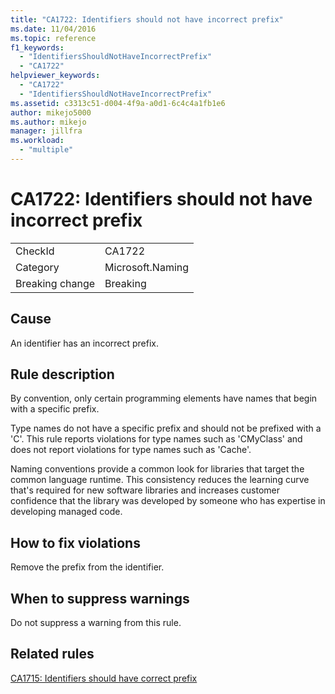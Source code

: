 ```yaml
---
title: "CA1722: Identifiers should not have incorrect prefix"
ms.date: 11/04/2016
ms.topic: reference
f1_keywords:
  - "IdentifiersShouldNotHaveIncorrectPrefix"
  - "CA1722"
helpviewer_keywords:
  - "CA1722"
  - "IdentifiersShouldNotHaveIncorrectPrefix"
ms.assetid: c3313c51-d004-4f9a-a0d1-6c4c4a1fb1e6
author: mikejo5000
ms.author: mikejo
manager: jillfra
ms.workload:
  - "multiple"
---
```

# CA1722: Identifiers should not have incorrect prefix

|||
|-|-|
|CheckId|CA1722|
|Category|Microsoft.Naming|
|Breaking change|Breaking|

## Cause
An identifier has an incorrect prefix.

## Rule description
By convention, only certain programming elements have names that begin with a specific prefix.

Type names do not have a specific prefix and should not be prefixed with a 'C'. This rule reports violations for type names such as 'CMyClass' and does not report violations for type names such as 'Cache'.

Naming conventions provide a common look for libraries that target the common language runtime. This consistency reduces the learning curve that's required for new software libraries and increases customer confidence that the library was developed by someone who has expertise in developing managed code.

## How to fix violations
Remove the prefix from the identifier.

## When to suppress warnings
Do not suppress a warning from this rule.

## Related rules
[CA1715: Identifiers should have correct prefix](../code-quality/ca1715.md)

